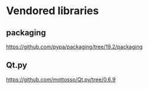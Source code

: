 # Vendored libraries

## packaging
https://github.com/pypa/packaging/tree/19.2/packaging

## Qt.py
https://github.com/mottosso/Qt.py/tree/0.6.9
